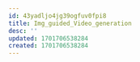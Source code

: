 ```yaml
---
id: 43yadljo4jg39ogfuv0fpi8
title: Img_guided_Video_generation
desc: ''
updated: 1701706538284
created: 1701706538284
---
```

